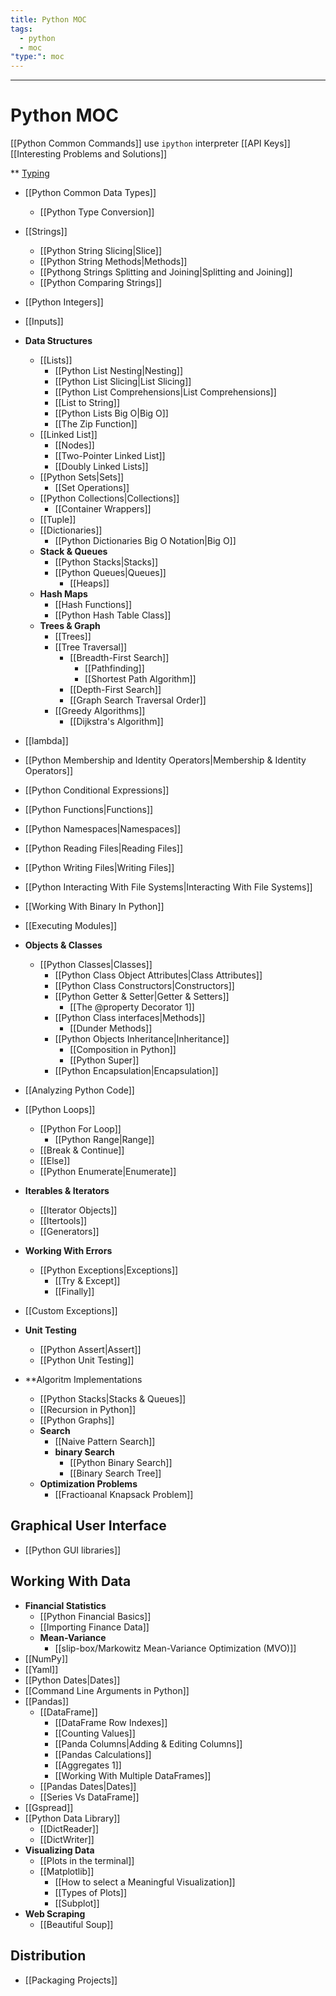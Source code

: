 ```yaml
---
title: Python MOC
tags:
  - python
  - moc
"type:": moc
---
```


---
# Python MOC

[[Python Common Commands]]
use `ipython` interpreter
[[API Keys]]
[[Interesting Problems and Solutions]]

** [Typing](https://docs.python.org/3/library/typing.html)
- [[Python Common Data Types]]
	- [[Python Type Conversion]]
- [[Strings]]
	- [[Python String Slicing|Slice]]
	- [[Python String Methods|Methods]]
	- [[Pythong Strings Splitting and Joining|Splitting and Joining]]
	- [[Python Comparing Strings]]
- [[Python Integers]]
- [[Inputs]]
- **Data Structures**
	- [[Lists]]
		- [[Python List Nesting|Nesting]]
		- [[Python List Slicing|List Slicing]]
		- [[Python List Comprehensions|List Comprehensions]]
		- [[List to String]]
		- [[Python Lists Big O|Big O]]
		- [[The Zip Function]]
	- [[Linked List]]
		- [[Nodes]]
		- [[Two-Pointer Linked List]]
		- [[Doubly Linked Lists]]
	- [[Python Sets|Sets]]
		- [[Set Operations]]
	- [[Python Collections|Collections]]
		- [[Container Wrappers]]
	- [[Tuple]]
	- [[Dictionaries]]
		- [[Python Dictionaries Big O Notation|Big O]]
	- **Stack & Queues**
		- [[Python Stacks|Stacks]]
		- [[Python Queues|Queues]]
			- [[Heaps]]
	- **Hash Maps**
		- [[Hash Functions]]
		- [[Python Hash Table Class]]
	- **Trees & Graph**
		- [[Trees]]
		- [[Tree Traversal]]
			- [[Breadth-First Search]]
				- [[Pathfinding]]
				- [[Shortest Path Algorithm]]
			- [[Depth-First Search]]
			- [[Graph Search Traversal Order]]
		- [[Greedy Algorithms]]
			- [[Dijkstra's Algorithm]]

- [[lambda]]
- [[Python Membership and Identity Operators|Membership & Identity Operators]]
- [[Python Conditional Expressions]]
- [[Python Functions|Functions]]
- [[Python Namespaces|Namespaces]]
- [[Python Reading Files|Reading Files]]
- [[Python Writing Files|Writing Files]]
- [[Python Interacting With File Systems|Interacting With File Systems]]
- [[Working With Binary In Python]]
- [[Executing Modules]]
- **Objects & Classes**
	- [[Python Classes|Classes]]
		- [[Python Class Object Attributes|Class Attributes]]
		- [[Python Class Constructors|Constructors]]
		- [[Python Getter & Setter|Getter & Setters]]
			- [[The @property Decorator 1]]
		- [[Python Class interfaces|Methods]]
			- [[Dunder Methods]]
		- [[Python Objects Inheritance|Inheritance]]
			- [[Composition in Python]]
			- [[Python Super]]
		- [[Python Encapsulation|Encapsulation]]
- [[Analyzing Python Code]]
- [[Python Loops]]
	- [[Python For Loop]]
		- [[Python Range|Range]]
	- [[Break & Continue]]
	- [[Else]]
	- [[Python Enumerate|Enumerate]]
- **Iterables & Iterators**
	- [[Iterator Objects]]
	- [[Itertools]]
	- [[Generators]]
- **Working With Errors**
	- [[Python Exceptions|Exceptions]]
		- [[Try & Except]]
		- [[Finally]]
- [[Custom Exceptions]]
- **Unit Testing**
	- [[Python Assert|Assert]]
	- [[Python Unit Testing]]
- **Algoritm Implementations
	- [[Python Stacks|Stacks & Queues]]
	- [[Recursion in Python]]
	- [[Python Graphs]]
	- **Search**
		- [[Naive Pattern Search]]
		- **binary Search**
			- [[Python Binary Search]]
			- [[Binary Search Tree]]
	- **Optimization Problems**
		- [[Fractioanal Knapsack Problem]]

## Graphical User Interface
- [[Python GUI libraries]]

## Working With Data
- **Financial Statistics**
	- [[Python Financial Basics]]
	- [[Importing Finance Data]]
	- **Mean-Variance**
		- [[slip-box/Markowitz Mean-Variance Optimization (MVO)]]
- [[NumPy]]
- [[Yaml]]
- [[Python Dates|Dates]]
- [[Command Line Arguments in Python]]
- [[Pandas]]
	- [[DataFrame]]
		- [[DataFrame Row Indexes]]
		- [[Counting Values]]
		- [[Panda Columns|Adding & Editing Columns]]
		- [[Pandas Calculations]]
		- [[Aggregates 1]]
		- [[Working With Multiple DataFrames]]
	- [[Pandas Dates|Dates]]
	- [[Series Vs DataFrame]]
- [[Gspread]]
- [[Python Data Library]]
	- [[DictReader]]
	- [[DictWriter]]
- **Visualizing Data**
	- [[Plots in the terminal]]
	- [[Matplotlib]]
		- [[How to select a Meaningful Visualization]]
		- [[Types of Plots]]
		- [[Subplot]]
- **Web Scraping**
	- [[Beautiful Soup]]

## Distribution
- [[Packaging Projects]]